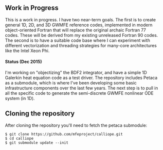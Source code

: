 ## Work in Progress
This is a work in progress.  I have two near-term goals.  The first is to
create general 1D, 2D, and 3D GWMFE reference codes, implemented in modern
object-oriented Fortran that will replace the original archaic Fortran 77
codes.  These will be derived from my existing unreleased Fortran 90 codes.
The second is to have a suitable code base where I can experiment with
different vectorization and threading strategies for many-core architectures
like the Intel Xeon Phi.

#### Status (Dec 2015)
I'm working on "objectizing" the BDF2 integrator, and have a simple 1D
Galerkin heat equation code as a test driver. The repository includes Petaca
as a submodule, which is where I've been developing some basic infrastructure
components over the last few years. The next step is to pull in all the
specific code to generate the semi-discrete GWMFE nonlinear ODE system (in 1D).

## Cloning the repository
After cloning the repository you'll need to fetch the petaca submodule:

    $ git clone https://github.com/mfeproject/calliope.git
    $ cd calliope
    $ git submodule update --init
